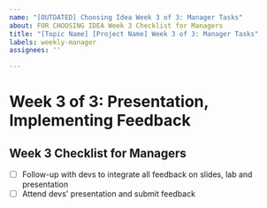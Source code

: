 ```yaml
---
name: "[OUTDATED] Choosing Idea Week 3 of 3: Manager Tasks"
about: FOR CHOOSING IDEA Week 3 Checklist for Managers
title: "[Topic Name] [Project Name] Week 3 of 3: Manager Tasks"
labels: weekly-manager
assignees: ''

---
```


# Week 3 of 3: Presentation, Implementing Feedback
## Week 3 Checklist for Managers
- [ ] Follow-up with devs to integrate all feedback on slides, lab and presentation
- [ ] Attend devs' presentation and submit feedback
